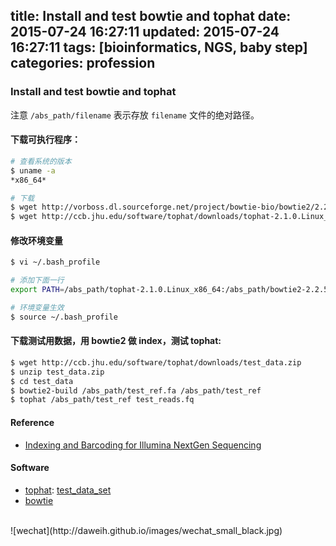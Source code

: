 title: Install and test bowtie and tophat
date: 2015-07-24 16:27:11
updated: 2015-07-24 16:27:11
tags: [bioinformatics, NGS, baby step]
categories: profession
---

### Install and test bowtie and tophat

注意 `/abs_path/filename` 表示存放 `filename` 文件的绝对路径。

#### 下载可执行程序：

``` bash
# 查看系统的版本
$ uname -a
*x86_64*

# 下载
$ wget http://vorboss.dl.sourceforge.net/project/bowtie-bio/bowtie2/2.2.5/bowtie2-2.2.5-linux-x86_64.zip
$ wget http://ccb.jhu.edu/software/tophat/downloads/tophat-2.1.0.Linux_x86_64.tar.gz
```

#### 修改环境变量

``` bash
$ vi ~/.bash_profile

# 添加下面一行
export PATH=/abs_path/tophat-2.1.0.Linux_x86_64:/abs_path/bowtie2-2.2.5:$PATH

# 环境变量生效
$ source ~/.bash_profile
```

#### 下载测试用数据，用 bowtie2 做 index，测试 tophat:

``` bash
$ wget http://ccb.jhu.edu/software/tophat/downloads/test_data.zip
$ unzip test_data.zip
$ cd test_data
$ bowtie2-build /abs_path/test_ref.fa /abs_path/test_ref
$ tophat /abs_path/test_ref test_reads.fq
```

#### Reference
- [Indexing and Barcoding for Illumina NextGen Sequencing](http://www.umassmed.edu/uploadedFiles/nemo/Landing_Pages/Indexing%20and%20Barcoding%20for%20Illumina%20NextGen%20Sequencing.pdf)

#### Software
- [tophat](http://ccb.jhu.edu/software/tophat/index.shtml): [test_data_set](http://ccb.jhu.edu/software/tophat/downloads/test_data.zip)
- [bowtie](http://bowtie-bio.sourceforge.net/index.shtml)

<br>
![wechat](http://daweih.github.io/images/wechat_small_black.jpg)


